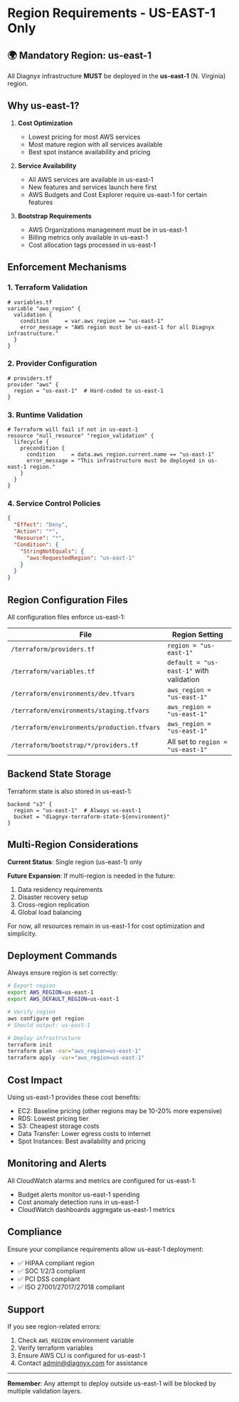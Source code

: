 # Region Requirements - US-EAST-1 Only

## 🌍 Mandatory Region: us-east-1

All Diagnyx infrastructure **MUST** be deployed in the **us-east-1** (N. Virginia) region.

## Why us-east-1?

1. **Cost Optimization**
   - Lowest pricing for most AWS services
   - Most mature region with all services available
   - Best spot instance availability and pricing

2. **Service Availability**
   - All AWS services are available in us-east-1
   - New features and services launch here first
   - AWS Budgets and Cost Explorer require us-east-1 for certain features

3. **Bootstrap Requirements**
   - AWS Organizations management must be in us-east-1
   - Billing metrics only available in us-east-1
   - Cost allocation tags processed in us-east-1

## Enforcement Mechanisms

### 1. Terraform Validation
```hcl
# variables.tf
variable "aws_region" {
  validation {
    condition     = var.aws_region == "us-east-1"
    error_message = "AWS region must be us-east-1 for all Diagnyx infrastructure."
  }
}
```

### 2. Provider Configuration
```hcl
# providers.tf
provider "aws" {
  region = "us-east-1"  # Hard-coded to us-east-1
}
```

### 3. Runtime Validation
```hcl
# Terraform will fail if not in us-east-1
resource "null_resource" "region_validation" {
  lifecycle {
    precondition {
      condition     = data.aws_region.current.name == "us-east-1"
      error_message = "This infrastructure must be deployed in us-east-1 region."
    }
  }
}
```

### 4. Service Control Policies
```json
{
  "Effect": "Deny",
  "Action": "*",
  "Resource": "*",
  "Condition": {
    "StringNotEquals": {
      "aws:RequestedRegion": "us-east-1"
    }
  }
}
```

## Region Configuration Files

All configuration files enforce us-east-1:

| File | Region Setting |
|------|---------------|
| `/terraform/providers.tf` | `region = "us-east-1"` |
| `/terraform/variables.tf` | `default = "us-east-1"` with validation |
| `/terraform/environments/dev.tfvars` | `aws_region = "us-east-1"` |
| `/terraform/environments/staging.tfvars` | `aws_region = "us-east-1"` |
| `/terraform/environments/production.tfvars` | `aws_region = "us-east-1"` |
| `/terraform/bootstrap/*/providers.tf` | All set to `region = "us-east-1"` |

## Backend State Storage

Terraform state is also stored in us-east-1:

```hcl
backend "s3" {
  region = "us-east-1"  # Always us-east-1
  bucket = "diagnyx-terraform-state-${environment}"
}
```

## Multi-Region Considerations

**Current Status**: Single region (us-east-1) only

**Future Expansion**: If multi-region is needed in the future:
1. Data residency requirements
2. Disaster recovery setup
3. Cross-region replication
4. Global load balancing

For now, all resources remain in us-east-1 for cost optimization and simplicity.

## Deployment Commands

Always ensure region is set correctly:

```bash
# Export region
export AWS_REGION=us-east-1
export AWS_DEFAULT_REGION=us-east-1

# Verify region
aws configure get region
# Should output: us-east-1

# Deploy infrastructure
terraform init
terraform plan -var="aws_region=us-east-1"
terraform apply -var="aws_region=us-east-1"
```

## Cost Impact

Using us-east-1 provides these cost benefits:
- EC2: Baseline pricing (other regions may be 10-20% more expensive)
- RDS: Lowest pricing tier
- S3: Cheapest storage costs
- Data Transfer: Lower egress costs to internet
- Spot Instances: Best availability and pricing

## Monitoring and Alerts

All CloudWatch alarms and metrics are configured for us-east-1:
- Budget alerts monitor us-east-1 spending
- Cost anomaly detection runs in us-east-1
- CloudWatch dashboards aggregate us-east-1 metrics

## Compliance

Ensure your compliance requirements allow us-east-1 deployment:
- ✅ HIPAA compliant region
- ✅ SOC 1/2/3 compliant
- ✅ PCI DSS compliant
- ✅ ISO 27001/27017/27018 compliant

## Support

If you see region-related errors:
1. Check `AWS_REGION` environment variable
2. Verify terraform variables
3. Ensure AWS CLI is configured for us-east-1
4. Contact admin@diagnyx.com for assistance

---

**Remember**: Any attempt to deploy outside us-east-1 will be blocked by multiple validation layers.